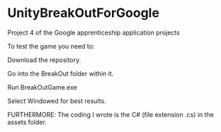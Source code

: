 # UnityBreakOutForGoogle
Project 4 of the Google apprenticeship application projects

To test the game you need to:

Download the repository.

Go into the BreakOut folder within it.

Run BreakOutGame.exe

Select Windowed for best results. 



FURTHERMORE: The coding I wrote is the C# (file extension .cs) in the assets folder. 
